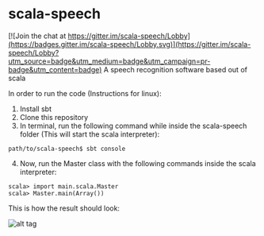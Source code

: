 # scala-speech

[![Join the chat at https://gitter.im/scala-speech/Lobby](https://badges.gitter.im/scala-speech/Lobby.svg)](https://gitter.im/scala-speech/Lobby?utm_source=badge&utm_medium=badge&utm_campaign=pr-badge&utm_content=badge)
A speech recognition software based out of scala

In order to run the code (Instructions for linux):    
1) Install sbt    
2) Clone this repository    
3) In terminal, run the following command while inside the scala-speech folder (This will start the scala interpreter):    
  ```
  path/to/scala-speech$ sbt console
  ```
4) Now, run the Master class with the following commands inside the scala interpreter:    
  ```
  scala> import main.scala.Master
  scala> Master.main(Array())
  ```
  
This is how the result should look:

![alt tag](https://github.com/ahamshubham/scala-speech/blob/master/docs/scala-speech.png)
